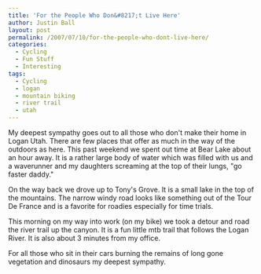 ```yaml
---
title: 'For the People Who Don&#8217;t Live Here'
author: Justin Ball
layout: post
permalink: /2007/07/10/for-the-people-who-dont-live-here/
categories:
  - Cycling
  - Fun Stuff
  - Interesting
tags:
  - Cycling
  - logan
  - mountain biking
  - river trail
  - utah
---
```


My deepest sympathy goes out to all those who don't make their home in Logan Utah. There are few places that offer as much in the way of the outdoors as here. This past weekend we spent out time at Bear Lake about an hour away. It is a rather large body of water which was filled with us and a waverunner and my daughters screaming at the top of their lungs, "go faster daddy."

On the way back we drove up to Tony's Grove. It is a small lake in the top of the mountains. The narrow windy road looks like something out of the Tour De France and is a favorite for roadies especially for time trials.

This morning on my way into work (on my bike) we took a detour and road the river trail up the canyon. It is a fun little mtb trail that follows the Logan River. It is also about 3 minutes from my office.

For all those who sit in their cars burning the remains of long gone vegetation and dinosaurs my deepest sympathy.